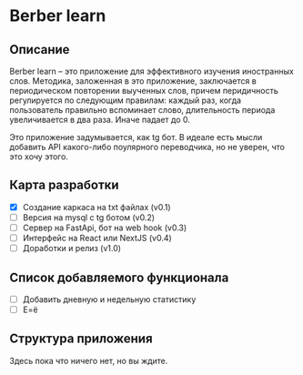 # Berber learn

## Описание
Berber learn – это приложение для эффективного изучения иностранных слов. Методика, заложенная в это приложение, заключается в периодическом повторении выученных слов, причем перидичность регулируется по следующим правилам:
каждый раз, когда пользователь правильно вспоминает слово, длительность периода увеличивается в два раза. Иначе падает до 0.

Это приложение задумывается, как tg бот. В идеале есть мысли добавить API какого-либо поулярного переводчика, но не уверен, что это хочу этого.

## Карта разработки
- [x] Создание каркаса на txt файлах (v0.1)
- [ ] Версия на mysql с tg ботом (v0.2)
- [ ] Сервер на FastApi, бот на web hook (v0.3)
- [ ] Интерфейс на React или NextJS (v0.4)
- [ ] Доработки и релиз (v1.0)

## Список добавляемого функционала
- [ ] Добавить дневную и недельную статистику
- [ ] Е=ё

## Структура приложения
Здесь пока что ничего нет, но вы ждите.
